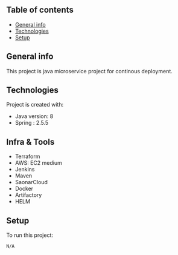 ## Table of contents
* [General info](#general-info)
* [Technologies](#technologies)
* [Setup](#setup)

## General info
This project is java microservice project for continous deployment.
## Technologies
Project is created with:
* Java version: 8
* Spring : 2.5.5
## Infra & Tools
* Terraform
* AWS: EC2 medium
* Jenkins
* Maven
* SaonarCloud
* Docker
* Artifactory
* HELM
	
## Setup
To run this project:

```
N/A
```
